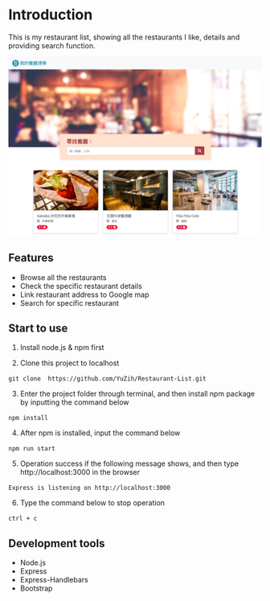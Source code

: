 # Introduction
This is my restaurant list, showing all the restaurants I like, details and providing search function.

![Index page about Restaurant List](./public/image/result_screenshot.png)

## Features

- Browse all the restaurants
- Check the specific restaurant details
- Link restaurant address to Google map
- Search for specific restaurant

## Start to use

1. Install node.js & npm first

2. Clone this project to localhost
```
git clone  https://github.com/YuZih/Restaurant-List.git
```

3. Enter the project folder through terminal, and then install npm package by inputting the command below

```
npm install
```

4. After npm is installed, input the command below

```
npm run start
```

5. Operation success if the following message shows, and then type http://localhost:3000 in the browser

```
Express is listening on http://localhost:3000
```

6. Type the command below to stop operation

```
ctrl + c
```


## Development tools

- Node.js
- Express
- Express-Handlebars
- Bootstrap
